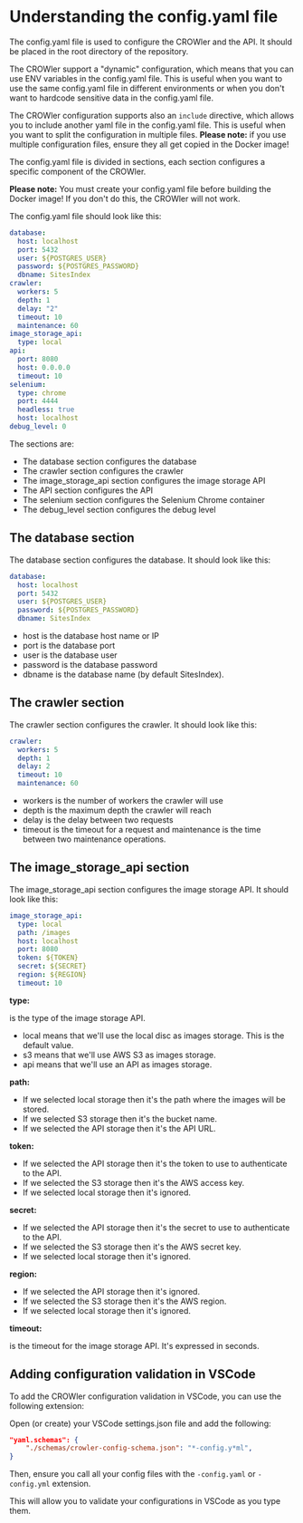 # Understanding the config.yaml file

The config.yaml file is used to configure the CROWler and the API. It should be
placed in the root directory of the repository.

The CROWler support a "dynamic" configuration, which means that you can use ENV
variables in the config.yaml file. This is useful when you want to use the same
config.yaml file in different environments or when you don't want to hardcode
sensitive data in the config.yaml file.

The CROWler configuration supports also an `include` directive, which allows you
to include another yaml file in the config.yaml file. This is useful when you
want to split the configuration in multiple files.
**Please note:** if you use multiple configuration files, ensure they all get copied
in the Docker image!

The config.yaml file is divided in sections, each section configures a specific
component of the CROWler.

**Please note:** You must create your config.yaml file before building the Docker
image! If you don't do this, the CROWler will not work.

The config.yaml file should look like this:

```yaml
database:
  host: localhost
  port: 5432
  user: ${POSTGRES_USER}
  password: ${POSTGRES_PASSWORD}
  dbname: SitesIndex
crawler:
  workers: 5
  depth: 1
  delay: "2"
  timeout: 10
  maintenance: 60
image_storage_api:
  type: local
api:
  port: 8080
  host: 0.0.0.0
  timeout: 10
selenium:
  type: chrome
  port: 4444
  headless: true
  host: localhost
debug_level: 0
```

The sections are:

- The database section configures the database
- The crawler section configures the crawler
- The image_storage_api section configures the image storage API
- The API section configures the API
- The selenium section configures the Selenium Chrome container
- The debug_level section configures the debug level

## The database section

The database section configures the database. It should look like this:

```yaml
database:
  host: localhost
  port: 5432
  user: ${POSTGRES_USER}
  password: ${POSTGRES_PASSWORD}
  dbname: SitesIndex
```

- host is the database host name or IP
- port is the database port
- user is the database user
- password is the database password
- dbname is the database name (by default SitesIndex).

## The crawler section

The crawler section configures the crawler. It should look like this:

```yaml
crawler:
  workers: 5
  depth: 1
  delay: 2
  timeout: 10
  maintenance: 60
```

- workers is the number of workers the crawler will use
- depth is the maximum depth the crawler will reach
- delay is the delay between two requests
- timeout is the timeout for a request and maintenance is the time
between two maintenance operations.

## The image_storage_api section

The image_storage_api section configures the image storage API. It should look
like this:

```yaml
image_storage_api:
  type: local
  path: /images
  host: localhost
  port: 8080
  token: ${TOKEN}
  secret: ${SECRET}
  region: ${REGION}
  timeout: 10
```

**type:**

is the type of the image storage API.

- local means that we'll use the local disc as images storage. This is the
default value.
- s3 means that we'll use AWS S3 as images storage.
- api means that we'll use an API as images storage.

**path:**

- If we selected local storage then it's the path where the images will
be stored.
- If we selected S3 storage then it's the bucket name.
- If we selected the API storage then it's the API URL.

**token:**

- If we selected the API storage then it's the token to use to authenticate
to the API.
- If we selected the S3 storage then it's the AWS access key.
- If we selected local storage then it's ignored.

**secret:**

- If we selected the API storage then it's the secret to use to
authenticate to the API.
- If we selected the S3 storage then it's the AWS secret key.
- If we selected local storage then it's ignored.

**region:**

- If we selected the API storage then it's ignored.
- If we selected the S3 storage then it's the AWS region.
- If we selected local storage then it's ignored.

**timeout:**

is the timeout for the image storage API. It's expressed in seconds.

## Adding configuration validation in VSCode

To add the CROWler configuration validation in VSCode, you can use the
following extension:

Open (or create) your VSCode settings.json file and add the following:

```json
"yaml.schemas": {
    "./schemas/crowler-config-schema.json": "*-config.y*ml",
}
```

Then, ensure you call all your config files with the `-config.yaml` or
`-config.yml` extension.

This will allow you to validate your configurations in VSCode as you type them.

